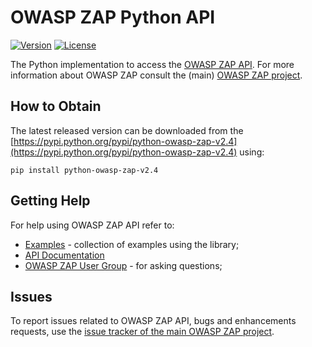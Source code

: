 # OWASP ZAP Python API

[![Version](https://img.shields.io/pypi/v/python-owasp-zap-v2.4.svg)](https://pypi.python.org/pypi/python-owasp-zap-v2.4)
[![License](https://img.shields.io/badge/license-Apache%202-4EB1BA.svg)](https://www.apache.org/licenses/LICENSE-2.0.html)

The Python implementation to access the [OWASP ZAP API](https://www.zaproxy.org/docs/api/). For more information
about OWASP ZAP consult the (main) [OWASP ZAP project](https://github.com/zaproxy/zaproxy/).

## How to Obtain

The latest released version can be downloaded from the [https://pypi.python.org/pypi/python-owasp-zap-v2.4](https://pypi.python.org/pypi/python-owasp-zap-v2.4) using:

    pip install python-owasp-zap-v2.4

## Getting Help

For help using OWASP ZAP API refer to:
  * [Examples](https://github.com/zaproxy/zap-api-python/tree/master/src/examples) - collection of examples using the library;
  * [API Documentation](https://www.zaproxy.org/docs/api/)
  * [OWASP ZAP User Group](https://groups.google.com/group/zaproxy-users) - for asking questions;
  
## Issues

To report issues related to OWASP ZAP API, bugs and enhancements requests, use the [issue tracker of the main OWASP ZAP project](https://github.com/zaproxy/zaproxy/issues).

